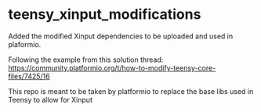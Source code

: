 # teensy_xinput_modifications
Added the modified Xinput dependencies to be uploaded and used in plaformio. 

Following the example from this solution thread: 
https://community.platformio.org/t/how-to-modify-teensy-core-files/7425/16

This repo is meant to be taken by platformio to replace the base libs used in Teensy to allow for Xinput
